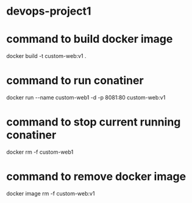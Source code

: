 # devops-project1

# command to build docker image
docker build -t custom-web:v1 .

# command to run conatiner
docker run --name custom-web1 -d -p 8081:80 custom-web:v1

# command to stop current running conatiner
docker rm -f custom-web1

# command to remove docker image
docker image rm -f custom-web:v1